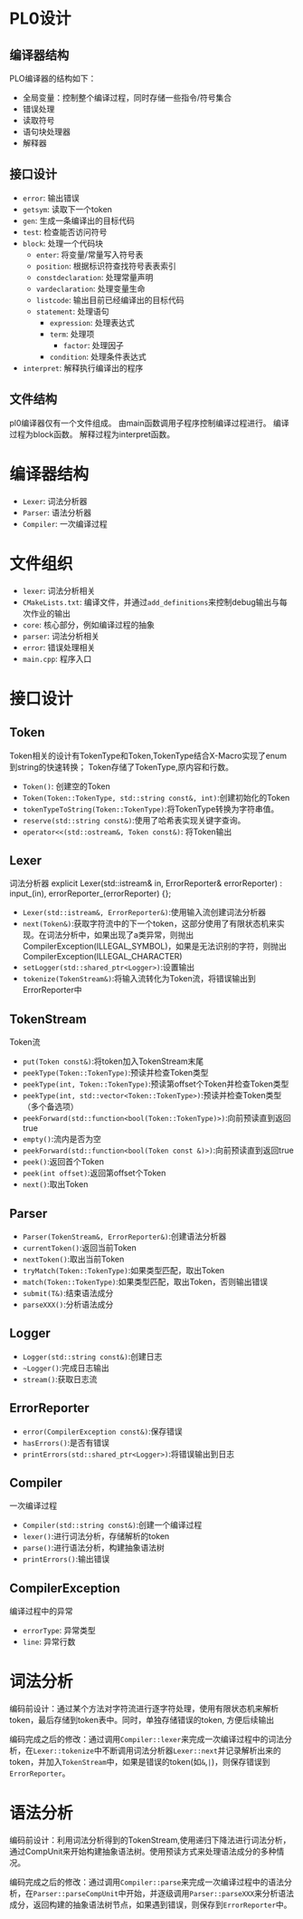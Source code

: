 # PL0设计
## 编译器结构
PLO编译器的结构如下：
- 全局变量：控制整个编译过程，同时存储一些指令/符号集合
- 错误处理
- 读取符号
- 语句块处理器
- 解释器
## 接口设计
- `error`: 输出错误
- `getsym`: 读取下一个token
- `gen`: 生成一条编译出的目标代码
- `test`: 检查能否访问符号
- `block`: 处理一个代码块
  - `enter`: 将变量/常量写入符号表
  - `position`: 根据标识符查找符号表表索引
  - `constdeclaration`: 处理常量声明
  - `vardeclaration`: 处理变量生命
  - `listcode`: 输出目前已经编译出的目标代码
  - `statement`: 处理语句
    - `expression`: 处理表达式
    - `term`: 处理项
      - `factor`: 处理因子
    - `condition`: 处理条件表达式
- `interpret`: 解释执行编译出的程序
## 文件结构
pl0编译器仅有一个文件组成。
由main函数调用子程序控制编译过程进行。
编译过程为block函数。
解释过程为interpret函数。
# 编译器结构
- `Lexer`: 词法分析器
- `Parser`: 语法分析器
- `Compiler`: 一次编译过程
# 文件组织
- `lexer`: 词法分析相关
- `CMakeLists.txt`: 编译文件，并通过`add_definitions`来控制debug输出与每次作业的输出
- `core`: 核心部分，例如编译过程的抽象
- `parser`: 词法分析相关
- `error`: 错误处理相关
- `main.cpp`: 程序入口
# 接口设计
## Token
Token相关的设计有TokenType和Token,TokenType结合X-Macro实现了enum到string的快速转换； Token存储了TokenType,原内容和行数。
- `Token()`: 创建空的Token
- `Token(Token::TokenType, std::string const&, int)`:创建初始化的Token
- `tokenTypeToString(Token::TokenType)`:将TokenType转换为字符串值。
- `reserve(std::string const&)`:使用了哈希表实现关键字查询。
- `operator<<(std::ostream&, Token const&)`: 将Token输出
## Lexer
词法分析器
explicit Lexer(std::istream& in, ErrorReporter& errorReporter) : input_(in), errorReporter_(errorReporter) {};
- `Lexer(std::istream&, ErrorReporter&)`:使用输入流创建词法分析器
- `next(Token&)`:获取字符流中的下一个token，这部分使用了有限状态机来实现。在词法分析中，如果出现了a类异常，则抛出CompilerException(ILLEGAL_SYMBOL)，如果是无法识别的字符，则抛出CompilerException(ILLEGAL_CHARACTER)
- `setLogger(std::shared_ptr<Logger>)`:设置输出
- `tokenize(TokenStream&)`:将输入流转化为Token流，将错误输出到ErrorReporter中
## TokenStream
Token流
- `put(Token const&)`:将token加入TokenStream末尾
- `peekType(Token::TokenType)`:预读并检查Token类型
- `peekType(int, Token::TokenType)`:预读第offset个Token并检查Token类型
- `peekType(int, std::vector<Token::TokenType>)`:预读并检查Token类型（多个备选项）
- `peekForward(std::function<bool(Token::TokenType)>)`:向前预读直到返回true
- `empty()`:流内是否为空
- `peekForward(std::function<bool(Token const &)>)`:向前预读直到返回true
- `peek()`:返回首个Token
- `peek(int offset)`:返回第offset个Token 
- `next()`:取出Token
## Parser
- `Parser(TokenStream&, ErrorReporter&)`:创建语法分析器
- `currentToken()`:返回当前Token
- `nextToken()`:取出当前Token
- `tryMatch(Token::TokenType)`:如果类型匹配，取出Token
- `match(Token::TokenType)`:如果类型匹配，取出Token，否则输出错误
- `submit(T&)`:结束语法成分
- `parseXXX()`:分析语法成分
## Logger
- `Logger(std::string const&)`:创建日志
- `~Logger()`:完成日志输出
- `stream()`:获取日志流
## ErrorReporter
- `error(CompilerException const&)`:保存错误
- `hasErrors()`:是否有错误
- `printErrors(std::shared_ptr<Logger>)`:将错误输出到日志
## Compiler
一次编译过程
- `Compiler(std::string const&)`:创建一个编译过程
- `lexer()`:进行词法分析，存储解析的token
- `parse()`:进行语法分析，构建抽象语法树
- `printErrors()`:输出错误

## CompilerException
编译过程中的异常
- `errorType`: 异常类型
- `line`: 异常行数
#  词法分析

编码前设计：通过某个方法对字符流进行逐字符处理，使用有限状态机来解析token，最后存储到token表中。同时，单独存储错误的token, 方便后续输出

编码完成之后的修改：通过调用`Compiler::lexer`来完成一次编译过程中的词法分析，在`Lexer::tokenize`中不断调用词法分析器`Lexer::next`并记录解析出来的token，并加入`TokenStream`中，如果是错误的token(如`&`,`|`)，则保存错误到`ErrorReporter`。

# 语法分析
编码前设计：利用词法分析得到的TokenStream,使用递归下降法进行词法分析，通过CompUnit来开始构建抽象语法树。使用预读方式来处理语法成分的多种情况。

编码完成之后的修改：通过调用`Compiler::parse`来完成一次编译过程中的语法分析，在`Parser::parseCompUnit`中开始，并逐级调用`Parser::parseXXX`来分析语法成分，返回构建的抽象语法树节点，如果遇到错误，则保存到`ErrorReporter`中。